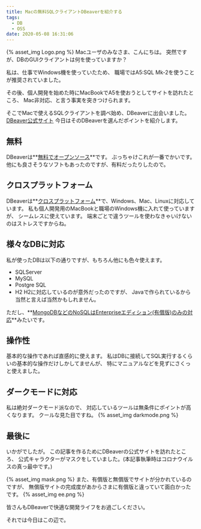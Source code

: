 ```yaml
---
title: Macの無料SQLクライアントDBeaverを紹介する
tags:
  - DB
  - OSS
date: 2020-05-08 16:31:06
---
```



{% asset_img Logo.png %}
Macユーザのみなさま、こんにちは。
突然ですが、DBのGUIクライアントは何を使っていますか？

私は、仕事でWindows機を使っていたため、
職場ではA5:SQL Mk-2を使うことが推奨されていました。
<!-- more -->
その後、個人開発を始めた時にMacBookでA5を使おうとしてサイトを訪れたところ、
Mac非対応、と言う事実を突きつけられます。  

そこでMacで使えるSQLクライアントを調べ始め、DBeaverに出会いました。
[DBeaver公式サイト](https://dbeaver.io/download/)
今日はそのDBeaverを選んだポイントを紹介します。

## 無料
DBeaverは**<u>無料でオープンソース</u>**です。
ぶっちゃけこれが一番でかいです。
他にも良さそうなソフトもあったのですが、有料だったりしたので。

## クロスプラットフォーム
DBeaverは**<u>クロスプラットフォーム</u>**で、Windows、Mac、Linuxに対応しています。
私も個人開発用のMacBookと職場のWindows機に入れて使っていますが、
シームレスに使えています。
端末ごとで違うツールを使わなきゃいけないのはストレスですからね。
   
## 様々なDBに対応
私が使ったDBは以下の通りですが、もちろん他にも色々使えます。
- SQLServer
- MySQL
- Postgre SQL
- H2
H2に対応しているのが意外だったのですが、
Javaで作られているから当然と言えば当然かもしれません。

ただし、**<u>MongoDBなどのNoSQLはEnterpriseエディション(有償版)のみの対応</u>**みたいです。

## 操作性
基本的な操作であれば直感的に使えます。
私はDBに接続してSQL実行するくらいの基本的な操作だけしかしてませんが、
特にマニュアルなどを見ずにさくっと使えました。

## ダークモードに対応
私は絶対ダークモード派なので、
対応しているツールは無条件にポイントが高くなります。
クールな見た目ですね。
{% asset_img darkmode.png %}

## 最後に
いかがでしたが。
この記事を作るためにDBeaverの公式サイトを訪れたところ、
公式キャラクターがマスクをしていました。(本記事執筆時はコロナウイルスの真っ最中です。)

{% asset_img mask.png %}
また、有償版と無償版でサイトが分かれているのですが、
無償版サイトの完成度があからさまに有償版と違っていて面白かったです。
{% asset_img ee.png %}


皆さんもDBeaverで快適な開発ライフをお過ごしください。

それでは今日はこの辺で。